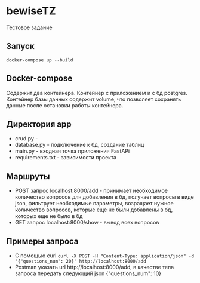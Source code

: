 # bewiseTZ
Тестовое задание

## Запуск

```docker-compose up --build```

## Docker-compose
Содержит два контейнера. Контейнер с приложением и с бд postgres. Контейнер базы данных содержит volume, что позволяет сохранять данные после остановки работы контейнера.

## Директория app
* crud.py - 
* database.py - подключение к бд, создание таблиц
* main.py - входная точка приложения FastAPi
* requirements.txt - зависимости проекта

## Маршруты
* POST запрос localhost:8000/add  - принимает необходимое количество вопросов для добавления в бд, получает вопросы в виде json, фильтрует необходимые параметры, возращает нужное количество вопросов, которые еще не были добавлены в бд, которых еще не было в бд
* GET запрос localhost:8000/show - вывод всех вопросов

## Примеры запроса
* С помощью curl
 ``` curl -X POST -H "Content-Type: application/json" -d '{"questions_num": 20}' http://localhost:8000/add ```
* Postman   указать url  http://localhost:8000/add, в качестве тела запроса передать следующий json {"questions_num": 10}
